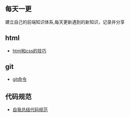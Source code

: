 ## 每天一更

建立自己的前端知识体系,每天更新遇到的新知识，记录并分享

## html

+ [html和css的技巧](./docs/html和css的技巧.md)


## git

+ [git命令](./docs/git.md)

## 代码规范

+ [自我总结代码规范](./docs/自我总结代码规范.md)
